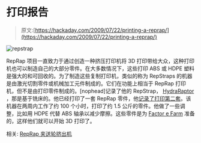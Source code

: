 # 打印报告

> 原文:[https://hackaday.com/2009/07/22/printing-a-reprap/](https://hackaday.com/2009/07/22/printing-a-reprap/)

![repstrap](../Images/9fe7d6d3621c4b8edb1a42a9e47e025f.png "repstrap")

RepRap 项目一直致力于通过创造一种挤压打印机将 3D 打印带给大众，这种打印机也可以制造自己的大部分零件。在大多数情况下，这些打印 ABS 或 HDPE 塑料是强大的和可回收的。为了制造这些复制打印机，类似的称为 RepStraps 的机器是由激光切割零件或机械加工元件制成的。它们在功能上相当于 RepRap 打印机，但不是由打印零件制成的。[nophead]记录了他的 RepStrap， [HydraRaptor](http://hydraraptor.blogspot.com/) ，那是基于铣床的。他已经打印了一套 RepRap 零件，他[记录了打印第二套](http://hydraraptor.blogspot.com/2009/07/hydraraptors-second-child.html)。该机器在两周内工作了约 100 个小时，打印了约 1.5 公斤的零件。他做了一些调整，比如用 HDPE 代替 ABS 轴承以减少摩擦。这些零件是为 [Factor e Farm](http://openfarmtech.org/index.php?title=Factor_e_Farm) 准备的，这样他们就可以开始 3D 打印了。

相关: [RepRap 夹送轮挤出机](http://hackaday.com/2009/01/17/reprap-pinch-wheel-extruder/)